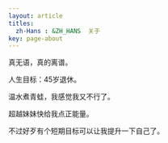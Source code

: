 ```yaml
---
layout: article
titles:
  zh-Hans : &ZH_HANS  关于
key: page-about
---
```



真无语，真的离谱。

人生目标：45岁退休。

温水煮青蛙，我感觉我又不行了。

超越妹妹快给我点正能量。

不过好歹有个短期目标可以让我提升一下自己了。
